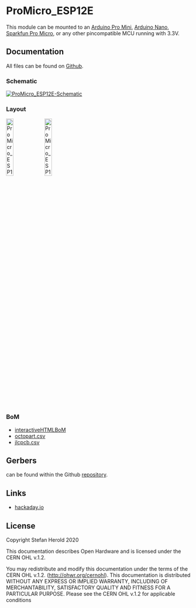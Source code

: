 # ProMicro_ESP12E
This module can be mounted to an [Arduino Pro Mini](https://www.sparkfun.com/products/11113), [Arduino Nano](https://store.arduino.cc/arduino-nano), [Sparkfun Pro Micro](https://www.sparkfun.com/products/12587), or any other pincompatible MCU running with 3.3V.


## Documentation
All files can be found on [Github](https://github.com/nerdyscout/ProMicro/tree/master/ESP12E).


### Schematic
[![ProMicro_ESP12E-Schematic](docs/img/ProMicro_ESP12E-schematic.svg)](docs/ProMicro_ESP12E-schematic.pdf)


### Layout
<a href="docs/ProMicro_ESP12E-top.pdf"><img src="docs/img/ProMicro_ESP12E-top.svg" alt="ProMicro_ESP12E-top" width="20%"/></a>
<a href="docs/ProMicro_ESP12E-bottom.pdf"><img src="docs/img/ProMicro_ESP12E-bottom.svg" alt="ProMicro_ESP12E-bottom" width="20%"/></a>


### BoM
  * [interactiveHTMLBoM](https://nerdyscout.github.io/ProMicro/ESP12E/docs/bom/ProMicro_ESP12E-ibom.html)
  * [octopart.csv](docs/bom/ProMicro_ESP12E-bom_octopart.csv)
  * [jlcpcb.csv](gerbers/ProMicro_ESP12E-bom_jlcpcb.csv)


## Gerbers
can be found within the Github [repository](gerbers).


## Links
  * [hackaday.io](https://hackaday.io/project/171898-promicro)


## License
Copyright Stefan Herold 2020

This documentation describes Open Hardware and is licensed under the CERN OHL v.1.2.

You may redistribute and modify this documentation under the terms of the CERN OHL v.1.2. (http://ohwr.org/cernohl). This documentation is distributed WITHOUT ANY EXPRESS OR IMPLIED WARRANTY, INCLUDING OF MERCHANTABILITY, SATISFACTORY QUALITY AND FITNESS FOR A PARTICULAR PURPOSE. Please see the CERN OHL v.1.2 for applicable conditions
